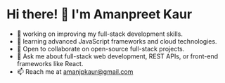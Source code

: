 # Hi there! 👋 I'm Amanpreet Kaur
- 🔭  working on improving my full-stack development skills.
- 🌱  learning advanced JavaScript frameworks and cloud technologies.
- 👯  Open to collaborate on open-source full-stack projects.
- 💬 Ask me about full-stack web development, REST APIs, or front-end frameworks like React.
- 📫 Reach me at amanjpkaur@gmail.com


